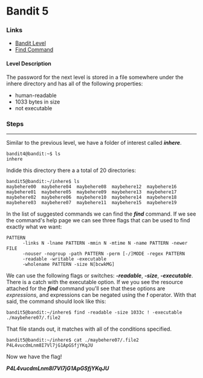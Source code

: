 # Bandit 5

### Links

- [Bandit Level](https://overthewire.org/wargames/bandit/bandit6.html)
- [Find Command](https://www.geeksforgeeks.org/find-command-in-linux-with-examples/)
#### Level Description
The password for the next level is stored in a file somewhere under the inhere directory and has all of the following properties:


- human-readable
- 1033 bytes in size
- not executable

### Steps
---
Similar to the previous level, we have a folder of interest called ***inhere***.
```
bandit4@bandit:~$ ls
inhere
```
Indide this directory there a a total of 20 directories:
```
bandit5@bandit:~/inhere$ ls
maybehere00  maybehere04  maybehere08  maybehere12  maybehere16
maybehere01  maybehere05  maybehere09  maybehere13  maybehere17
maybehere02  maybehere06  maybehere10  maybehere14  maybehere18
maybehere03  maybehere07  maybehere11  maybehere15  maybehere19
```
In the list of suggested commands we can find the ***find*** command. If we see the command's help page we can see three flags that can be used to find exactly what we want:
```
PATTERN
      -links N -lname PATTERN -mmin N -mtime N -name PATTERN -newer FILE
      -nouser -nogroup -path PATTERN -perm [-/]MODE -regex PATTERN
      -readable -writable -executable
      -wholename PATTERN -size N[bcwkMG]
```
We can use the following flags or switches: ***-readable***, ***-size***, ***-executable***. There is a catch with the executable option. If we you see the resource attached for the ***find*** command you'll see that these options are *expressions*, and expressions can be negated using the ***!*** operator. With that said, the command should look like this:

```
bandit5@bandit:~/inhere$ find -readable -size 1033c ! -executable
./maybehere07/.file2
```
That file stands out, it matches with all of the conditions specified.
```
bandit5@bandit:~/inhere$ cat ./maybehere07/.file2
P4L4vucdmLnm8I7Vl7jG1ApGSfjYKqJU
```

Now we have the flag!

***P4L4vucdmLnm8I7Vl7jG1ApGSfjYKqJU***
